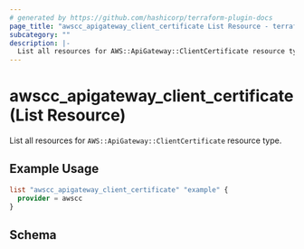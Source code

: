 ```yaml
---
# generated by https://github.com/hashicorp/terraform-plugin-docs
page_title: "awscc_apigateway_client_certificate List Resource - terraform-provider-awscc"
subcategory: ""
description: |-
  List all resources for AWS::ApiGateway::ClientCertificate resource type.
---
```


# awscc_apigateway_client_certificate (List Resource)

List all resources for `AWS::ApiGateway::ClientCertificate` resource type.

## Example Usage

```terraform
list "awscc_apigateway_client_certificate" "example" {
  provider = awscc
}
```

<!-- schema generated by tfplugindocs -->
## Schema

